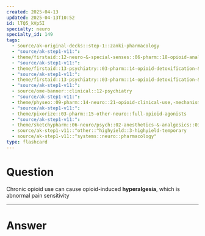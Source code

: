 ```yaml
---
created: 2025-04-13
updated: 2025-04-13T10:52
id: lTQ5_kVp5I
specialty: neuro
specialty_id: 149
tags:
  - source/ak-original-decks::step-1::zanki-pharmacology
  - "source/ak-step1-v11:": 
  - theme/firstaid::12-neuro-&-special-senses::06-pharm::18-opioid-analgesics
  - "source/ak-step1-v11:": 
  - theme/firstaid::13-psychiatry::03-pharm::14-opioid-detoxification-&-relapse-prevention
  - "source/ak-step1-v11:": 
  - theme/firstaid::13-psychiatry::03-pharm::14-opioid-detoxification-&-relapse-prevention::*basics
  - "source/ak-step1-v11:": 
  - source/ome-banner::clinical::12-psychiatry
  - "source/ak-step1-v11:": 
  - theme/physeo::09-pharm::14-neuro::21-opioid-clinical-use,-mechanism-and-overdose
  - "source/ak-step1-v11:": 
  - theme/pixorize::03-pharm::15-other-neuro::full-opioid-agonists
  - "source/ak-step1-v11:": 
  - theme/sketchypharm::06-neuro/psych::02-anesthetics-&-analgesics::03-opiates,-naloxone,-naltrexone
  - source/ak-step1-v11::^other::^highyield::3-highyield-temporary
  - source/ak-step1-v11::^systems::neuro::pharmacology"
type: flashcard
---
```


# Question
Chronic opioid use can cause opioid-induced **hyperalgesia**, which is abnormal pain sensitivity

---

# Answer
